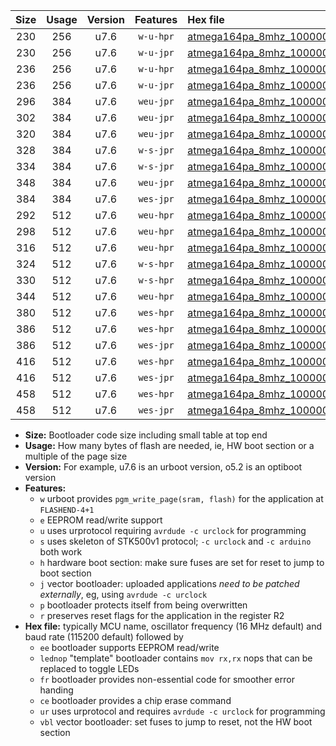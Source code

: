 |Size|Usage|Version|Features|Hex file|
|:-:|:-:|:-:|:-:|:--|
|230|256|u7.6|`w-u-hpr`|[atmega164pa_8mhz_1000000bps_ur.hex](https://raw.githubusercontent.com/stefanrueger/urboot/main/bootloaders/atmega164pa/fcpu_8mhz/1000000_bps/atmega164pa_8mhz_1000000bps_ur.hex)|
|230|256|u7.6|`w-u-jpr`|[atmega164pa_8mhz_1000000bps_ur_vbl.hex](https://raw.githubusercontent.com/stefanrueger/urboot/main/bootloaders/atmega164pa/fcpu_8mhz/1000000_bps/atmega164pa_8mhz_1000000bps_ur_vbl.hex)|
|236|256|u7.6|`w-u-hpr`|[atmega164pa_8mhz_1000000bps_lednop_ur.hex](https://raw.githubusercontent.com/stefanrueger/urboot/main/bootloaders/atmega164pa/fcpu_8mhz/1000000_bps/atmega164pa_8mhz_1000000bps_lednop_ur.hex)|
|236|256|u7.6|`w-u-jpr`|[atmega164pa_8mhz_1000000bps_lednop_ur_vbl.hex](https://raw.githubusercontent.com/stefanrueger/urboot/main/bootloaders/atmega164pa/fcpu_8mhz/1000000_bps/atmega164pa_8mhz_1000000bps_lednop_ur_vbl.hex)|
|296|384|u7.6|`weu-jpr`|[atmega164pa_8mhz_1000000bps_ee_ur_vbl.hex](https://raw.githubusercontent.com/stefanrueger/urboot/main/bootloaders/atmega164pa/fcpu_8mhz/1000000_bps/atmega164pa_8mhz_1000000bps_ee_ur_vbl.hex)|
|302|384|u7.6|`weu-jpr`|[atmega164pa_8mhz_1000000bps_ee_lednop_ur_vbl.hex](https://raw.githubusercontent.com/stefanrueger/urboot/main/bootloaders/atmega164pa/fcpu_8mhz/1000000_bps/atmega164pa_8mhz_1000000bps_ee_lednop_ur_vbl.hex)|
|320|384|u7.6|`weu-jpr`|[atmega164pa_8mhz_1000000bps_ee_lednop_fr_ur_vbl.hex](https://raw.githubusercontent.com/stefanrueger/urboot/main/bootloaders/atmega164pa/fcpu_8mhz/1000000_bps/atmega164pa_8mhz_1000000bps_ee_lednop_fr_ur_vbl.hex)|
|328|384|u7.6|`w-s-jpr`|[atmega164pa_8mhz_1000000bps_vbl.hex](https://raw.githubusercontent.com/stefanrueger/urboot/main/bootloaders/atmega164pa/fcpu_8mhz/1000000_bps/atmega164pa_8mhz_1000000bps_vbl.hex)|
|334|384|u7.6|`w-s-jpr`|[atmega164pa_8mhz_1000000bps_lednop_vbl.hex](https://raw.githubusercontent.com/stefanrueger/urboot/main/bootloaders/atmega164pa/fcpu_8mhz/1000000_bps/atmega164pa_8mhz_1000000bps_lednop_vbl.hex)|
|348|384|u7.6|`weu-jpr`|[atmega164pa_8mhz_1000000bps_ee_lednop_fr_ce_ur_vbl.hex](https://raw.githubusercontent.com/stefanrueger/urboot/main/bootloaders/atmega164pa/fcpu_8mhz/1000000_bps/atmega164pa_8mhz_1000000bps_ee_lednop_fr_ce_ur_vbl.hex)|
|384|384|u7.6|`wes-jpr`|[atmega164pa_8mhz_1000000bps_ee_vbl.hex](https://raw.githubusercontent.com/stefanrueger/urboot/main/bootloaders/atmega164pa/fcpu_8mhz/1000000_bps/atmega164pa_8mhz_1000000bps_ee_vbl.hex)|
|292|512|u7.6|`weu-hpr`|[atmega164pa_8mhz_1000000bps_ee_ur.hex](https://raw.githubusercontent.com/stefanrueger/urboot/main/bootloaders/atmega164pa/fcpu_8mhz/1000000_bps/atmega164pa_8mhz_1000000bps_ee_ur.hex)|
|298|512|u7.6|`weu-hpr`|[atmega164pa_8mhz_1000000bps_ee_lednop_ur.hex](https://raw.githubusercontent.com/stefanrueger/urboot/main/bootloaders/atmega164pa/fcpu_8mhz/1000000_bps/atmega164pa_8mhz_1000000bps_ee_lednop_ur.hex)|
|316|512|u7.6|`weu-hpr`|[atmega164pa_8mhz_1000000bps_ee_lednop_fr_ur.hex](https://raw.githubusercontent.com/stefanrueger/urboot/main/bootloaders/atmega164pa/fcpu_8mhz/1000000_bps/atmega164pa_8mhz_1000000bps_ee_lednop_fr_ur.hex)|
|324|512|u7.6|`w-s-hpr`|[atmega164pa_8mhz_1000000bps.hex](https://raw.githubusercontent.com/stefanrueger/urboot/main/bootloaders/atmega164pa/fcpu_8mhz/1000000_bps/atmega164pa_8mhz_1000000bps.hex)|
|330|512|u7.6|`w-s-hpr`|[atmega164pa_8mhz_1000000bps_lednop.hex](https://raw.githubusercontent.com/stefanrueger/urboot/main/bootloaders/atmega164pa/fcpu_8mhz/1000000_bps/atmega164pa_8mhz_1000000bps_lednop.hex)|
|344|512|u7.6|`weu-hpr`|[atmega164pa_8mhz_1000000bps_ee_lednop_fr_ce_ur.hex](https://raw.githubusercontent.com/stefanrueger/urboot/main/bootloaders/atmega164pa/fcpu_8mhz/1000000_bps/atmega164pa_8mhz_1000000bps_ee_lednop_fr_ce_ur.hex)|
|380|512|u7.6|`wes-hpr`|[atmega164pa_8mhz_1000000bps_ee.hex](https://raw.githubusercontent.com/stefanrueger/urboot/main/bootloaders/atmega164pa/fcpu_8mhz/1000000_bps/atmega164pa_8mhz_1000000bps_ee.hex)|
|386|512|u7.6|`wes-hpr`|[atmega164pa_8mhz_1000000bps_ee_lednop.hex](https://raw.githubusercontent.com/stefanrueger/urboot/main/bootloaders/atmega164pa/fcpu_8mhz/1000000_bps/atmega164pa_8mhz_1000000bps_ee_lednop.hex)|
|386|512|u7.6|`wes-jpr`|[atmega164pa_8mhz_1000000bps_ee_lednop_vbl.hex](https://raw.githubusercontent.com/stefanrueger/urboot/main/bootloaders/atmega164pa/fcpu_8mhz/1000000_bps/atmega164pa_8mhz_1000000bps_ee_lednop_vbl.hex)|
|416|512|u7.6|`wes-hpr`|[atmega164pa_8mhz_1000000bps_ee_lednop_fr.hex](https://raw.githubusercontent.com/stefanrueger/urboot/main/bootloaders/atmega164pa/fcpu_8mhz/1000000_bps/atmega164pa_8mhz_1000000bps_ee_lednop_fr.hex)|
|416|512|u7.6|`wes-jpr`|[atmega164pa_8mhz_1000000bps_ee_lednop_fr_vbl.hex](https://raw.githubusercontent.com/stefanrueger/urboot/main/bootloaders/atmega164pa/fcpu_8mhz/1000000_bps/atmega164pa_8mhz_1000000bps_ee_lednop_fr_vbl.hex)|
|458|512|u7.6|`wes-hpr`|[atmega164pa_8mhz_1000000bps_ee_lednop_fr_ce.hex](https://raw.githubusercontent.com/stefanrueger/urboot/main/bootloaders/atmega164pa/fcpu_8mhz/1000000_bps/atmega164pa_8mhz_1000000bps_ee_lednop_fr_ce.hex)|
|458|512|u7.6|`wes-jpr`|[atmega164pa_8mhz_1000000bps_ee_lednop_fr_ce_vbl.hex](https://raw.githubusercontent.com/stefanrueger/urboot/main/bootloaders/atmega164pa/fcpu_8mhz/1000000_bps/atmega164pa_8mhz_1000000bps_ee_lednop_fr_ce_vbl.hex)|

- **Size:** Bootloader code size including small table at top end
- **Usage:** How many bytes of flash are needed, ie, HW boot section or a multiple of the page size
- **Version:** For example, u7.6 is an urboot version, o5.2 is an optiboot version
- **Features:**
  + `w` urboot provides `pgm_write_page(sram, flash)` for the application at `FLASHEND-4+1`
  + `e` EEPROM read/write support
  + `u` uses urprotocol requiring `avrdude -c urclock` for programming
  + `s` uses skeleton of STK500v1 protocol; `-c urclock` and `-c arduino` both work
  + `h` hardware boot section: make sure fuses are set for reset to jump to boot section
  + `j` vector bootloader: uploaded applications *need to be patched externally*, eg, using `avrdude -c urclock`
  + `p` bootloader protects itself from being overwritten
  + `r` preserves reset flags for the application in the register R2
- **Hex file:** typically MCU name, oscillator frequency (16 MHz default) and baud rate (115200 default) followed by
  + `ee` bootloader supports EEPROM read/write
  + `lednop` "template" bootloader contains `mov rx,rx` nops that can be replaced to toggle LEDs
  + `fr` bootloader provides non-essential code for smoother error handing
  + `ce` bootloader provides a chip erase command
  + `ur` uses urprotocol and requires `avrdude -c urclock` for programming
  + `vbl` vector bootloader: set fuses to jump to reset, not the HW boot section
